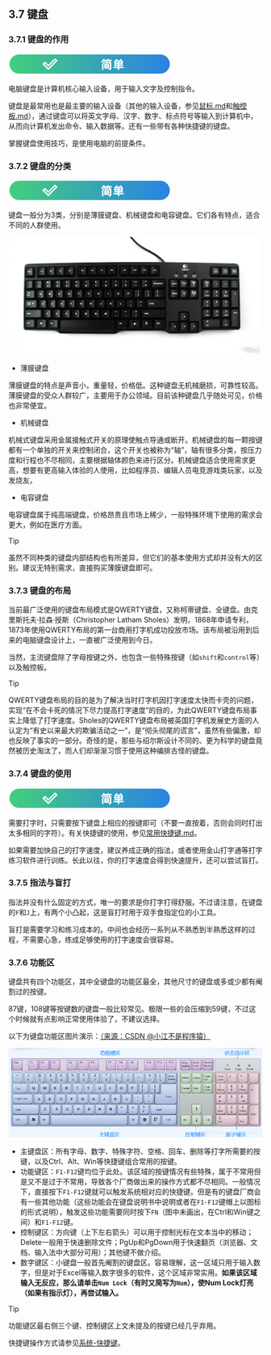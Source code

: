 ## 3.7 键盘

### 3.7.1 键盘的作用
![简单](../../图片/easy.svg)

电脑键盘是计算机核心输入设备，用于输入文字及控制指令。

键盘是最常用也是最主要的输入设备（其他的输入设备，参见[鼠标.md](鼠标.md)和[触控板.md](触控板.md)），通过键盘可以将英文字母、汉字、数字、标点符号等输入到计算机中，从而向计算机发出命令、输入数据等。还有一些带有各种快捷键的键盘。

掌握键盘使用技巧，是使用电脑的前提条件。

### 3.7.2 键盘的分类
![简单](../../图片/easy.svg)

键盘一般分为3类，分别是薄膜键盘、机械键盘和电容键盘。它们各有特点，适合不同的人群使用。

<img src='../../图片/键盘.jpeg' alt='键盘' width=500px>

- 薄膜键盘

薄膜键盘的特点是声音小，重量轻，价格低。这种键盘无机械磨损，可靠性较高。薄膜键盘的受众人群较广，主要用于办公领域。目前该种键盘几乎随处可见，价格也非常便宜。

- 机械键盘

机械式键盘采用金属接触式开关的原理使触点导通或断开。机械键盘的每一颗按键都有一个单独的开关来控制闭合，这个开关也被称为“轴”，轴有很多分类，按压力度和行程也不尽相同，主要根据轴体颜色来进行区分。机械键盘适合使用需求更高，想要有更高输入体验的人使用，比如程序员、编辑人员电竞游戏类玩家，以及发烧友。

- 电容键盘

电容键盘属于纯高端键盘，价格昂贵且市场上稀少，一般特殊环境下使用的需求会更大，例如在医疗方面。

>[!TIP]
>虽然不同种类的键盘内部结构也有所差异，但它们的基本使用方式却并没有大的区别。建议无特别需求，直接购买薄膜键盘即可。

### 3.7.3 键盘的布局

当前最广泛使用的键盘布局模式是QWERTY键盘，又称柯蒂键盘、全键盘。由克里斯托夫·拉森·授斯（Christopher Latham Sholes）发明，1868年申请专利，1873年使用QWERTY布局的第一台商用打字机成功投放市场。该布局被沿用到后来的电脑键盘设计上，一直被广泛使用到今日。

当然，主流键盘除了字母按键之外，也包含一些特殊按键（如`shift`和`control`等）以及触控板。

>[!TIP]
>QWERTY键盘布局的目的是为了解决当时打字机因打字速度太快而卡壳的问题，实现“在不会卡死的情况下尽力提高打字速度”的目的，为此QWERTY键盘布局事实上降低了打字速度。Sholes的QWERTY键盘布局被英国打字机发展史方面的人认定为“有史以来最大的欺骗活动之一”，是“彻头彻尾的谎言”，虽然有些偏激，却也反映了事实的一部分。奇怪的是，那些与绍尔斯设计不同的、更为科学的键盘竟然被历史淘汰了，而人们却渐渐习惯于使用这种编排古怪的键盘。

### 3.7.4 键盘的使用
![简单](../../图片/easy.svg)

需要打字时，只需要按下键盘上相应的按键即可（不要一直按着，否则会同时打出太多相同的字符）。有关快捷键的使用，参见[常用快捷键.md](/教程/系统/常用快捷键.md)。

如果需要加快自己的打字速度，建议养成正确的指法，或者使用金山打字通等打字练习软件进行训练。长此以往，你的打字速度会得到快速提升，还可以尝试盲打。

### 3.7.5 指法与盲打

指法并没有什么固定的方式，唯一的要求是你打字打得舒服。不过请注意，在键盘的`F`和`J`上，有两个小凸起，这是盲打时用于双手食指定位的小工具。

盲打是需要学习和练习成本的。中间也会经历一系列从不熟悉到半熟悉这样的过程，不需要心急，练成足够使用的打字速度会很容易。

### 3.7.6 功能区

键盘共有四个功能区，其中全键盘的功能区最全，其他尺寸的键盘或多或少都有阉割过的按键。

87键，108键等按键数的键盘一般比较常见。极限一些的会压缩到59键，不过这个时候就有点影响正常使用体验了，不建议选择。

以下为键盘功能区图片演示：[（来源：CSDN @小江不是程序猿）](https://blog.csdn.net/jc_ccccc/article/details/108436492)

![键盘功能区](../../图片/yj-jp-1.png)

- 主键盘区：所有字母、数字、特殊字符、空格、回车、删除等打字所需要的按键，以及Ctrl、Alt、Win等快捷键组合常用的按键。
- 功能键区：`F1-F12`键均位于此处。该区域的按键情况有些特殊，属于不常用但是又不是过于不常用，导致各个厂商做出来的操作方式都不尽相同。一般情况下，直接按下`F1-F12`键就可以触发系统相对应的快捷键。但是有的键盘厂商会有一些其他功能（这些功能会在键盘说明书中说明或者在`F1-F12`键帽上以图标的形式说明），触发这些功能需要同时按下`FN`（图中未画出，在Ctrl和Win键之间）和`F1-F12`键。
- 控制键区：方向键（上下左右箭头）可以用于控制光标在文本当中的移动；Delete一般用于快速删除文件；PgUp和PgDown用于快速翻页（浏览器、文档、输入法中大部分可用）；其他键不做介绍。
- 数字键区：小键盘一般首先阉割的键盘区。容易理解，这一区域只用于输入数字，但是对于Excel等输入数字很多的软件，这个区域非常实用。**如果该区域输入无反应，那么请单击`Num Lock`（有时又简写为`Num`），使Num Lock灯亮（如果有指示灯），再尝试输入。**

>[!TIP]
> 功能键区最右侧三个键、控制键区上文未提及的按键已经几乎弃用。
>
> 快捷键操作方式请参见[系统-快捷键](../系统/常用快捷键.md)。